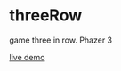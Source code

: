 # threeRow
game three in row. Phazer 3

<a href="https://stacksite.ru/assets/projects2/three/">live demo</a>
